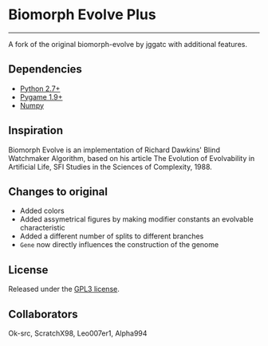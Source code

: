 # Biomorph Evolve Plus
---
A fork of the original biomorph-evolve by jggatc with additional features.

## Dependencies
* [Python 2.7+](https://www.python.org/)
* [Pygame 1.9+](https://www.pygame.org/)
* [Numpy](https://numpy.org/)

## Inspiration
Biomorph Evolve is an implementation of Richard Dawkins' Blind Watchmaker Algorithm, based on his article The Evolution of Evolvability in Artificial Life, SFI Studies in the Sciences of Complexity, 1988.

## Changes to original
* Added colors
* Added assymetrical figures by making modifier constants an evolvable characteristic
* Added a different number of splits to different branches
* `Gene` now directly influences the construction of the genome

## License
Released under the [GPL3 license](http://www.gnu.org/licenses/gpl.html).

## Collaborators

Ok-src, ScratchX98, Leo007er1, Alpha994
